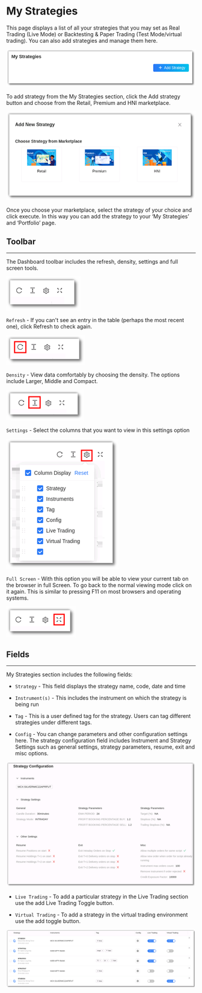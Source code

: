 # My Strategies

This page displays a list of all your strategies that you may set as Real Trading (Live Mode) or Backtesting & Paper Trading (Test Mode/virtual trading). You can also add strategies and manage them here. 

![Custom Strategies](imgs/ms1.png)

To add strategy from the My Strategies section, click the Add strategy button and choose from the Retail, Premium and HNI marketplace. 

![Custom Strategies](imgs/ms2.png)

Once you choose your marketplace, select the strategy of your choice and click execute. In this way you can add the strategy to your ‘My Strategies’ and ‘Portfolio’ page. 

## Toolbar
---
The Dashboard toolbar includes the refresh, density, settings and full screen tools. 

![Filters](imgs/toolbar1.png)

`Refresh` - If you can't see an entry in the table (perhaps the most recent one), click Refresh to check again.

![Filters](imgs/toolbar3.png)

`Density` - View data comfortably by choosing the density. The options include Larger, Middle and Compact. 

![Filters](imgs/toolbar4.png)

`Settings` - Select the columns that you want to view in this settings option

![Filters](imgs/toolbar5_ms.png)

`Full Screen` - With this option you will be able to view your current tab on the browser in full Screen. To go back to the normal viewing mode click on it again. This is similar to pressing F11 on most browsers and operating systems.

![Filters](imgs/toolbar6.png)


## Fields
---
My Strategies section includes the following fields: 

* `Strategy` - This field displays the strategy name, code, date and time  

* `Instrument(s)` - This includes the instrument on which the strategy is being run 

* `Tag` - This is a user defined tag for the strategy. Users can tag different strategies under different tags.

* `Config` - You can change parameters and other configuration settings here. 
The strategy configuration field includes Instrument and Strategy Settings such as general settings, strategy parameters, resume, exit and misc options. 

![Portfolio](imgs/portfolio5.png)

* `Live Trading` - To add a particular strategy in the Live Trading section use the add Live Trading Toggle button. 

* `Virtual Trading` - To add a strategy in the virtual trading environment use the add toggle button.

[ ![Custom Strategies](imgs/ms3.png "Click to Enlarge or Ctrl+Click to open in a new Tab") ](imgs/ms3.png)


